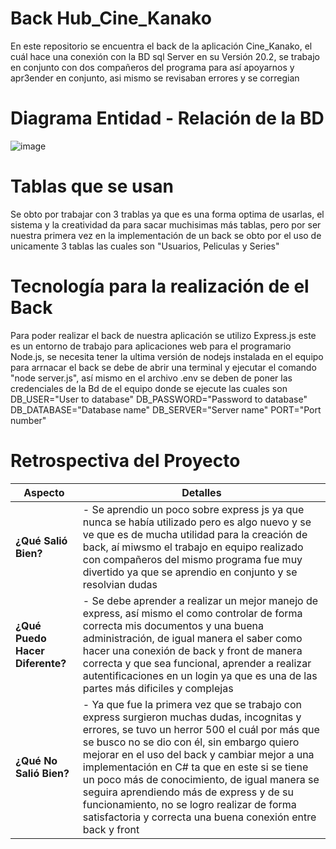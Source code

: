 # Back Hub_Cine_Kanako
En este repositorio se encuentra el back de la aplicación Cine_Kanako, el cuál hace una conexión con la BD sql Server en su Versión 20.2, se trabajo en conjunto con dos compañeros del programa para así apoyarnos y apr3ender en conjunto, asi mismo se revisaban errores y se corregian

# Diagrama Entidad - Relación de la BD

![image](https://github.com/user-attachments/assets/efefafa2-e752-4cd5-8fc7-288372f126a9)

# Tablas que se usan
Se obto por trabajar con 3 trablas ya que es una forma optima de usarlas, el sistema y la creatividad da para sacar muchisimas más tablas, pero por ser nuestra primera vez en la implementación de un back se obto por el uso de unicamente 3 tablas las cuales son "Usuarios, Peliculas y Series"

# Tecnología para la realización de el Back
Para poder realizar el back de nuestra aplicación se utilizo Express.js este es un entorno de trabajo para aplicaciones web para el programario Node.js, se necesita tener la ultima versión de nodejs instalada en el equipo
para arrnacar el back se debe de abrir una terminal y ejecutar el comando "node server.js", así mismo en el archivo .env se deben de poner las credenciales de la Bd de el equipo donde se ejecute las cuales son
DB_USER="User to database"
DB_PASSWORD="Password to database"
DB_DATABASE="Database name"
DB_SERVER="Server name"
PORT="Port number"

# Retrospectiva del Proyecto

| **Aspecto**                    | **Detalles**                                                                                                                                                                                                                                                                                                               |
|--------------------------------|-----------------------------------------------------------------------------------------------------------------------------------------------------------------------------------------------------------------------------------------------------------------------------------------------------------------------------|
| **¿Qué Salió Bien?**           | - Se aprendio un poco sobre express js ya que nunca se había utilizado pero es algo nuevo y se ve que es de mucha utilidad para la creación de back, aí miwsmo el trabajo en equipo realizado con compañeros del mismo programa fue muy divertido ya que se aprendio en conjunto y se resolvian dudas |
| **¿Qué Puedo Hacer Diferente?** | - Se debe aprender a realizar un mejor manejo de express, así mismo el como controlar de forma correcta mis documentos y una buena administración, de igual manera el saber como hacer una conexión de back y front de manera correcta y que sea funcional, aprender a realizar autentificaciones en un login ya que es una de las partes más dificiles y complejas                    |
| **¿Qué No Salió Bien?**        | - Ya que fue la primera vez que se trabajo con express surgieron muchas dudas, incognitas y errores, se tuvo un herror 500 el cuál por más que se busco no se dio con él, sin embargo quiero mejorar en el uso del back y cambiar mejor a una implementación en C# ta que en este si se tiene un poco más de conocimiento, de igual manera se seguira aprendiendo más de express y de su funcionamiento, no se logro realizar de forma satisfactoria y correcta una buena conexión entre back y front|
